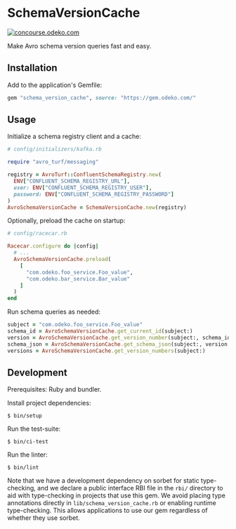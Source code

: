 # SchemaVersionCache

[![concourse.odeko.com](https://concourse.odeko.com/api/v1/teams/main/pipelines/schema-version-cache-main/jobs/test/badge)](https://concourse.odeko.com/teams/main/pipelines/schema-version-cache-main)

Make Avro schema version queries fast and easy.

## Installation

Add to the application's Gemfile:
```ruby
gem "schema_version_cache", source: "https://gem.odeko.com/"
```

## Usage

Initialize a schema registry client and a cache:
```ruby
# config/initializers/kafka.rb

require "avro_turf/messaging"

registry = AvroTurf::ConfluentSchemaRegistry.new(
  ENV["CONFLUENT_SCHEMA_REGISTRY_URL"],
  user: ENV["CONFLUENT_SCHEMA_REGISTRY_USER"],
  password: ENV["CONFLUENT_SCHEMA_REGISTRY_PASSWORD"]
)
AvroSchemaVersionCache = SchemaVersionCache.new(registry)
```

Optionally, preload the cache on startup:
```ruby
# config/racecar.rb

Racecar.configure do |config|
  # ...
  AvroSchemaVersionCache.preload(
    [
      "com.odeko.foo_service.Foo_value",
      "com.odeko.bar_service.Bar_value"
    ]
  )
end
```

Run schema queries as needed:
```ruby
subject = "com.odeko.foo_service.Foo_value"
schema_id = AvroSchemaVersionCache.get_current_id(subject:)
version = AvroSchemaVersionCache.get_version_number(subject:, schema_id:)
schema_json = AvroSchemaVersionCache.get_schema_json(subject:, version:)
versions = AvroSchemaVersionCache.get_version_numbers(subject:)
```

## Development

Prerequisites: Ruby and bundler.

Install project dependencies:
```console
$ bin/setup
```

Run the test-suite:
```console
$ bin/ci-test
```

Run the linter:
```console
$ bin/lint
```

Note that we have a development dependency on sorbet for static type-checking,
and we declare a public interface RBI file in the `rbi/` directory to aid with
type-checking in projects that use this gem. We avoid placing type annotations
directly in `lib/schema_version_cache.rb` or enabling runtime type-checking.
This allows applications to use our gem regardless of whether they use sorbet.
